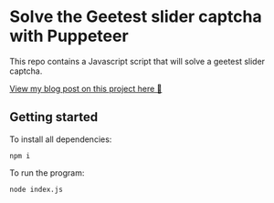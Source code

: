 # Solve the Geetest slider captcha with Puppeteer

This repo contains a Javascript script that will solve a geetest slider captcha.

[View my blog post on this project here 🚀](https://scraperbox.com/blog/solving-a-geetest-slider-captcha-with-puppeteer)

## Getting started

To install all dependencies:
```
npm i
```

To run the program:
```
node index.js
```